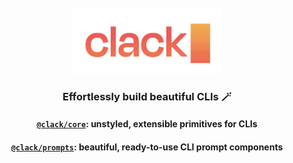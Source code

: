 <br />
<br />

<div align="center">
    <img src="/.github/assets/clack.gif?sanitize=true" alt="clack" width="240" />
</div>
<h3 align="center">Effortlessly build beautiful CLIs 🪄</h3>

<h4 align="center"><a href="packages/core#readme"><code>@clack/core</code></a>: unstyled, extensible primitives for CLIs</h4>
<h4 align="center"><a href="packages/prompts#readme"><code>@clack/prompts</code></a>: beautiful, ready-to-use CLI prompt components</h4>

<br />
<br />
